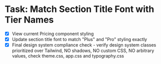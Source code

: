 # Task: Match Section Title Font with Tier Names

- [x] View current Pricing component styling
- [x] Update section title font to match "Plus" and "Pro" styling exactly
- [x] Final design system compliance check - verify design system classes prioritized over Tailwind, NO shadows, NO custom CSS, NO arbitrary values, check theme.css, app.css and typography.css